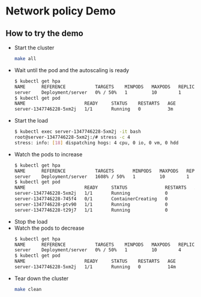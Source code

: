 # Network policy Demo

## How to try the demo

  - Start the cluster
    ```sh
    make all
    ```
  - Wait until the pod and the autoscaling is ready
    ```sh
    $ kubectl get hpa
	NAME      REFERENCE           TARGETS    MINPODS   MAXPODS   REPLICAS   AGE
	server    Deployment/server   0% / 50%   1         10        1          3m
	$ kubectl get pod
	NAME                      READY     STATUS    RESTARTS   AGE
	server-1347746228-5xm2j   1/1       Running   0          3m
    ```
  - Start the load
    ```sh
    $ kubectl exec server-1347746228-5xm2j -it bash
	root@server-1347746228-5xm2j:/# stress -c 4
	stress: info: [18] dispatching hogs: 4 cpu, 0 io, 0 vm, 0 hdd

    ```
  - Watch the pods to increase
    ```sh
    $ kubectl get hpa
	NAME      REFERENCE           TARGETS       MINPODS   MAXPODS   REPLICAS   AGE
	server    Deployment/server   1608% / 50%   1         10        1          6m
	$ kubectl get pod
	NAME                      READY     STATUS              RESTARTS   AGE
	server-1347746228-5xm2j   1/1       Running             0          6m
	server-1347746228-745f4   0/1       ContainerCreating   0          16s
	server-1347746228-ptv90   1/1       Running             0          16s
	server-1347746228-t29j7   1/1       Running             0          16s
    ```
  - Stop the load
  - Watch the pods to decrease
    ```sh
    $ kubectl get hpa
	NAME      REFERENCE           TARGETS    MINPODS   MAXPODS   REPLICAS   AGE
	server    Deployment/server   0% / 50%   1         10        4          11m
	$ kubectl get pod
	NAME                      READY     STATUS    RESTARTS   AGE
	server-1347746228-5xm2j   1/1       Running   0          14m
    ```
  - Tear down the cluster
    ```sh
    make clean
    ```
